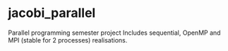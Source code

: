 # jacobi_parallel
Parallel programming semester project
Includes sequential, OpenMP and MPI (stable for 2 processes) realisations.
